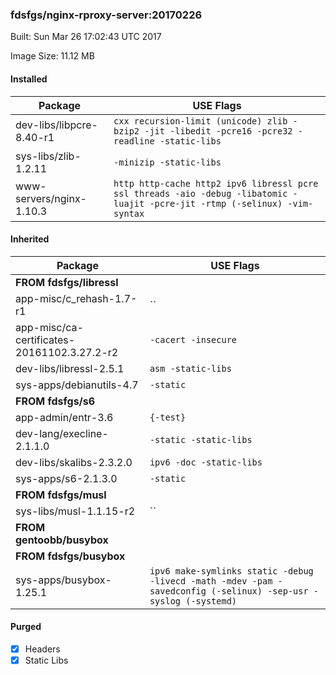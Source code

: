 ### fdsfgs/nginx-rproxy-server:20170226
Built: Sun Mar 26 17:02:43 UTC 2017

Image Size: 11.12 MB
#### Installed
Package | USE Flags
--------|----------
dev-libs/libpcre-8.40-r1 | `cxx recursion-limit (unicode) zlib -bzip2 -jit -libedit -pcre16 -pcre32 -readline -static-libs`
sys-libs/zlib-1.2.11 | `-minizip -static-libs`
www-servers/nginx-1.10.3 | `http http-cache http2 ipv6 libressl pcre ssl threads -aio -debug -libatomic -luajit -pcre-jit -rtmp (-selinux) -vim-syntax`
#### Inherited
Package | USE Flags
--------|----------
**FROM fdsfgs/libressl** |
app-misc/c_rehash-1.7-r1 | ``
app-misc/ca-certificates-20161102.3.27.2-r2 | `-cacert -insecure`
dev-libs/libressl-2.5.1 | `asm -static-libs`
sys-apps/debianutils-4.7 | `-static`
**FROM fdsfgs/s6** |
app-admin/entr-3.6 | `{-test}`
dev-lang/execline-2.1.1.0 | `-static -static-libs`
dev-libs/skalibs-2.3.2.0 | `ipv6 -doc -static-libs`
sys-apps/s6-2.1.3.0 | `-static`
**FROM fdsfgs/musl** |
sys-libs/musl-1.1.15-r2 | ``
**FROM gentoobb/busybox** |
**FROM fdsfgs/busybox** |
sys-apps/busybox-1.25.1 | `ipv6 make-symlinks static -debug -livecd -math -mdev -pam -savedconfig (-selinux) -sep-usr -syslog (-systemd)`
#### Purged
- [x] Headers
- [x] Static Libs
